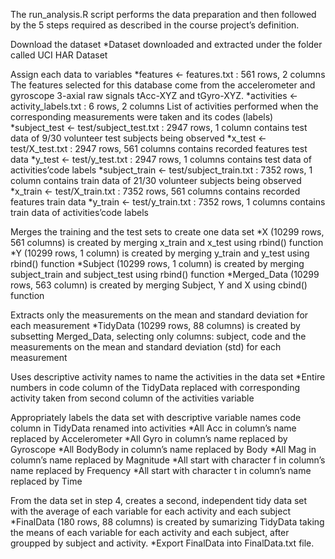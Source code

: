 The run_analysis.R script performs the data preparation and then followed by the 5 steps required as described in the course project’s definition.

Download the dataset
*Dataset downloaded and extracted under the folder called UCI HAR Dataset

Assign each data to variables
*features <- features.txt : 561 rows, 2 columns
The features selected for this database come from the accelerometer and gyroscope 3-axial raw signals tAcc-XYZ and tGyro-XYZ.
*activities <- activity_labels.txt : 6 rows, 2 columns
List of activities performed when the corresponding measurements were taken and its codes (labels)
*subject_test <- test/subject_test.txt : 2947 rows, 1 column
contains test data of 9/30 volunteer test subjects being observed
*x_test <- test/X_test.txt : 2947 rows, 561 columns
contains recorded features test data
*y_test <- test/y_test.txt : 2947 rows, 1 columns
contains test data of activities’code labels
*subject_train <- test/subject_train.txt : 7352 rows, 1 column
contains train data of 21/30 volunteer subjects being observed
*x_train <- test/X_train.txt : 7352 rows, 561 columns
contains recorded features train data
*y_train <- test/y_train.txt : 7352 rows, 1 columns
contains train data of activities’code labels

Merges the training and the test sets to create one data set
*X (10299 rows, 561 columns) is created by merging x_train and x_test using rbind() function
*Y (10299 rows, 1 column) is created by merging y_train and y_test using rbind() function
*Subject (10299 rows, 1 column) is created by merging subject_train and subject_test using rbind() function
*Merged_Data (10299 rows, 563 column) is created by merging Subject, Y and X using cbind() function

Extracts only the measurements on the mean and standard deviation for each measurement
*TidyData (10299 rows, 88 columns) is created by subsetting Merged_Data, selecting only columns: subject, code and the measurements on the mean and standard deviation (std) for each measurement

Uses descriptive activity names to name the activities in the data set
*Entire numbers in code column of the TidyData replaced with corresponding activity taken from second column of the activities variable

Appropriately labels the data set with descriptive variable names
code column in TidyData renamed into activities
*All Acc in column’s name replaced by Accelerometer
*All Gyro in column’s name replaced by Gyroscope
*All BodyBody in column’s name replaced by Body
*All Mag in column’s name replaced by Magnitude
*All start with character f in column’s name replaced by Frequency
*All start with character t in column’s name replaced by Time

From the data set in step 4, creates a second, independent tidy data set with the average of each variable for each activity and each subject
*FinalData (180 rows, 88 columns) is created by sumarizing TidyData taking the means of each variable for each activity and each subject, after groupped by subject and activity.
*Export FinalData into FinalData.txt file.


